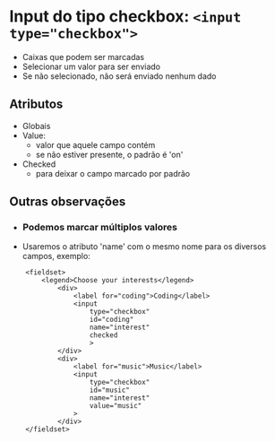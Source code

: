 # Input do tipo checkbox: `<input type="checkbox">`

- Caixas que podem ser marcadas
- Selecionar um valor para ser enviado
- Se não selecionado, não será enviado nenhum dado

## Atributos

- Globais
- Value:
    * valor que aquele campo contém
    * se não estiver presente, o padrão é 'on'
- Checked
    * para deixar o campo marcado por padrão

## Outras observações

- ### Podemos marcar múltiplos valores

- Usaremos o atributo 'name' com o mesmo nome para os diversos campos, exemplo:

```
    <fieldset>
        <legend>Choose your interests</legend>
            <div>
                <label for="coding">Coding</label>
                <input 
                    type="checkbox" 
                    id="coding" 
                    name="interest"
                    checked
                    >
            </div>
            <div>
                <label for="music">Music</label>
                <input 
                    type="checkbox"
                    id="music"
                    name="interest"
                    value="music"
                >
            </div>
    </fieldset>
```
